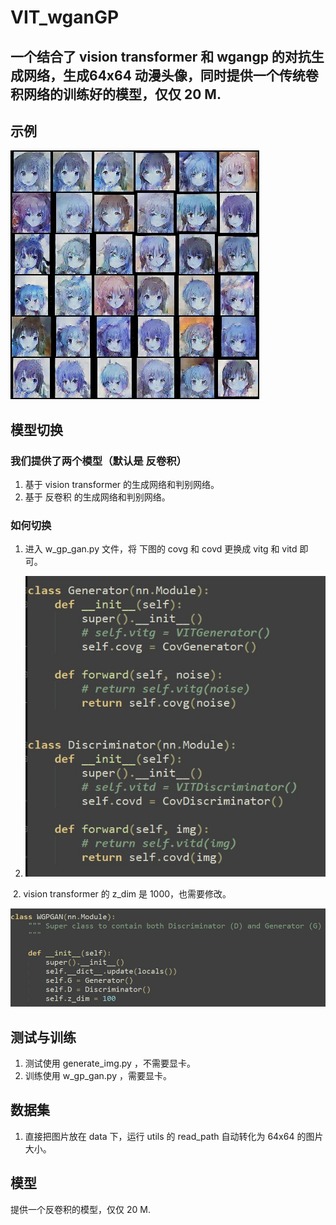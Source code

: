 # VIT_wganGP


## 一个结合了 vision transformer 和 wgangp 的对抗生成网络，生成64x64 动漫头像，同时提供一个传统卷积网络的训练好的模型，仅仅 20 M.





## 示例

![recons_7](https://github.com/Eric-is-good/VIT_wganGP/blob/main/out/recons_7.png)







## 模型切换



### 我们提供了两个模型（默认是  反卷积）

1. 基于 vision transformer 的生成网络和判别网络。
2. 基于  反卷积  的生成网络和判别网络。



### 如何切换

1. 进入 w_gp_gan.py 文件，将 下图的 covg 和 covd 更换成 vitg 和 vitd 即可。



1. ![](https://github.com/Eric-is-good/VIT_wganGP/blob/main/readmepic/1.jpg)

  

​     2.  vision transformer 的 z_dim 是 1000，也需要修改。

![2](https://github.com/Eric-is-good/VIT_wganGP/blob/main/readmepic/2.jpg)





## 测试与训练

1. 测试使用  generate_img.py ，不需要显卡。
2. 训练使用  w_gp_gan.py ，需要显卡。



## 数据集

1. 直接把图片放在 data 下，运行 utils 的 read_path 自动转化为 64x64 的图片大小。



## 模型

提供一个反卷积的模型，仅仅 20 M.
